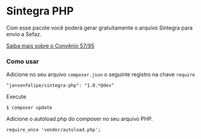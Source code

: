 # Sintegra PHP

Com esse pacote você poderá gerar gratuitamente o arquivo Sintegra para envio a Sefaz.

[Saiba mais sobre o Convênio 57/95](http://www1.fazenda.gov.br/confaz/confaz/convenios/icms/1995/CV057_95_Manual_de_Orientacao.htm)

### Como usar

Adicione no seu arquivo `composer.json` o seguinte registro na chave `require`

    "jansenfelipe/sintegra-php": "1.0.*@dev"

Execute

    $ composer update

Adicione o autoload.php do composer no seu arquivo PHP.

    require_once 'vendor/autoload.php';  